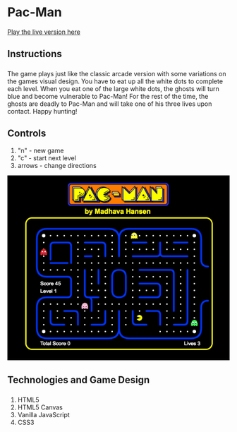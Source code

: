# Pac-Man

[Play the live version here](www.madhavahansen.com/pacman)

## Instructions

#####
The game plays just like the classic arcade version with some variations on the games visual design. You have to eat up all the white dots to complete each level. When you eat one of the large white dots, the ghosts will turn blue and become vulnerable to Pac-Man! For the rest of the time, the ghosts are deadly to Pac-Man and will take one of his three lives upon contact. Happy hunting!

## Controls

1. "n" - new game
2. "c" - start next level
3. arrows - change directions



![gameplay screenshot](https://github.com/Madhava-Hansen/Pac-Man/blob/master/assets/images/gameplay_pacman.png)

## Technologies and Game Design

#####
1. HTML5
2. HTML5 Canvas
3. Vanilla JavaScript
4. CSS3

  
